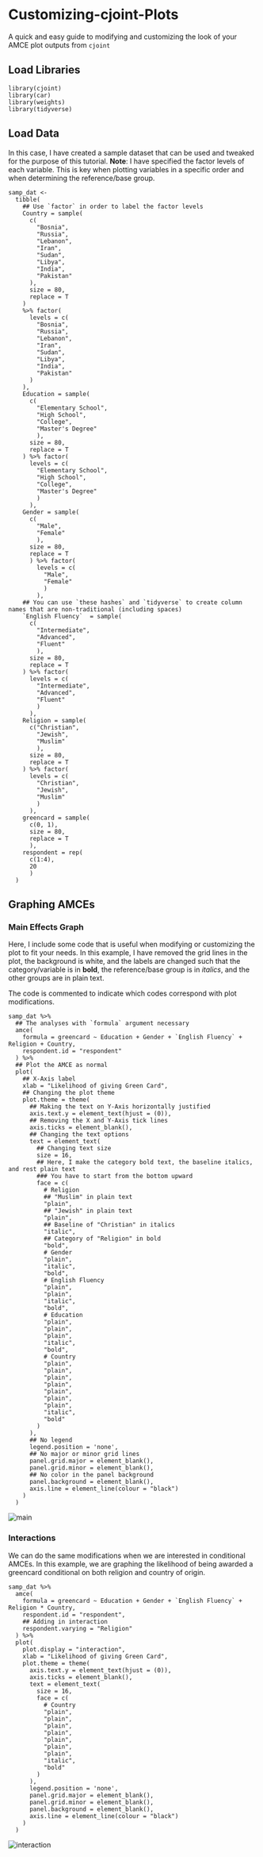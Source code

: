 # Customizing-cjoint-Plots
A quick and easy guide to modifying and customizing the look of your AMCE plot outputs from `cjoint`

## Load Libraries

```{r} 
library(cjoint)
library(car)
library(weights)
library(tidyverse)
```

## Load Data 

In this case, I have created a sample dataset that can be used and tweaked for the purpose of this tutorial. **Note**: I have specified the factor levels of each variable. This is key when plotting variables in a specific order and when determining the reference/base group.

```{r}
samp_dat <-
  tibble(
    ## Use `factor` in order to label the factor levels
    Country = sample(
      c(
        "Bosnia",
        "Russia",
        "Lebanon",
        "Iran",
        "Sudan",
        "Libya",
        "India",
        "Pakistan"
      ),
      size = 80,
      replace = T
    )
    %>% factor(
      levels = c(
        "Bosnia",
        "Russia",
        "Lebanon",
        "Iran",
        "Sudan",
        "Libya",
        "India",
        "Pakistan"
      )
    ),
    Education = sample(
      c(
        "Elementary School", 
        "High School", 
        "College", 
        "Master's Degree"
        ),
      size = 80,
      replace = T
    ) %>% factor(
      levels = c(
        "Elementary School", 
        "High School", 
        "College", 
        "Master's Degree"
        )
      ), 
    Gender = sample(
      c(
        "Male", 
        "Female"
        ), 
      size = 80, 
      replace = T
      ) %>% factor(
        levels = c(
          "Male", 
          "Female"
          )
        ),
    ## You can use `these hashes` and `tidyverse` to create column names that are non-traditional (including spaces)
    `English Fluency`  = sample(
      c(
        "Intermediate", 
        "Advanced", 
        "Fluent"
        ),
      size = 80,
      replace = T
    ) %>% factor(
      levels = c(
        "Intermediate", 
        "Advanced", 
        "Fluent"
        )
      ),
    Religion = sample(
      c("Christian", 
        "Jewish", 
        "Muslim"
        ),
      size = 80,
      replace = T
    ) %>% factor(
      levels = c(
        "Christian", 
        "Jewish", 
        "Muslim"
        )
      ),
    greencard = sample(
      c(0, 1), 
      size = 80, 
      replace = T
      ),
    respondent = rep(
      c(1:4), 
      20
      )
  )
```

## Graphing AMCEs

### Main Effects Graph
Here, I include some code that is useful when modifying or customizing the plot to fit your needs. In this example, I have removed the grid lines in the plot, the background is white, and the labels are changed such that the category/variable is in **bold**, the reference/base group is in *italics*, and the other groups are in plain text. 

The code is commented to indicate which codes correspond with plot modifications. 

```{r}
samp_dat %>%
  ## The analyses with `formula` argument necessary
  amce(
    formula = greencard ~ Education + Gender + `English Fluency` + Religion + Country,
    respondent.id = "respondent"
  ) %>% 
  ## Plot the AMCE as normal
  plot(
    ## X-Axis label
    xlab = "Likelihood of giving Green Card",
    ## Changing the plot theme
    plot.theme = theme(
      ## Making the text on Y-Axis horizontally justified
      axis.text.y = element_text(hjust = (0)),
      ## Removing the X and Y-Axis tick lines
      axis.ticks = element_blank(),
      ## Changing the text options
      text = element_text(
        ## Changing text size
        size = 16,
        ## Here, I make the category bold text, the baseline italics, and rest plain text
        ### You have to start from the bottom upward
        face = c(
          # Religion
          ## "Muslim" in plain text
          "plain",
          ## "Jewish" in plain text
          "plain",
          ## Baseline of "Christian" in italics
          "italic",
          ## Category of "Religion" in bold
          "bold",
          # Gender
          "plain",
          "italic",
          "bold",
          # English Fluency 
          "plain",
          "plain",
          "italic",
          "bold",
          # Education
          "plain",
          "plain",
          "plain",
          "italic",
          "bold",
          # Country
          "plain",
          "plain",
          "plain",
          "plain",
          "plain",
          "plain",
          "plain",
          "italic",
          "bold"
        )
      ),
      ## No legend
      legend.position = 'none',
      ## No major or minor grid lines
      panel.grid.major = element_blank(),
      panel.grid.minor = element_blank(),
      ## No color in the panel background
      panel.background = element_blank(),
      axis.line = element_line(colour = "black")
    )
  )
```

![main](main-effects.png)

### Interactions

We can do the same modifications when we are interested in conditional AMCEs. In this example, we are graphing the likelihood of being awarded a greencard conditional on both religion and country of origin. 

```
samp_dat %>%
  amce(
    formula = greencard ~ Education + Gender + `English Fluency` + Religion * Country,
    respondent.id = "respondent",
    ## Adding in interaction 
    respondent.varying = "Religion"
  ) %>%
  plot(
    plot.display = "interaction",
    xlab = "Likelihood of giving Green Card",
    plot.theme = theme(
      axis.text.y = element_text(hjust = (0)),
      axis.ticks = element_blank(),
      text = element_text(
        size = 16,
        face = c(
          # Country
          "plain",
          "plain",
          "plain",
          "plain",
          "plain",
          "plain",
          "plain",
          "italic",
          "bold"
        )
      ),
      legend.position = 'none',
      panel.grid.major = element_blank(),
      panel.grid.minor = element_blank(),
      panel.background = element_blank(),
      axis.line = element_line(colour = "black")
    )
  )
```

![interaction](interaction.png)